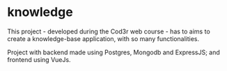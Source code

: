 # knowledge

This project - developed during the Cod3r web course - has to aims to create a knowledge-base application, with so many functionalities.

Project with backend made using Postgres, Mongodb and ExpressJS; and frontend using VueJs.